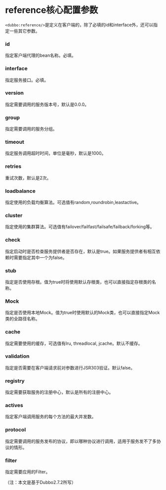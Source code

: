 # reference核心配置参数

`<dubbo:reference/>`是定义在客户端的，除了必填的id和interface外，还可以指定一些其它参数。

### id

指定客户端代理的bean名称。必填。

### interface

指定服务接口。必填。

### version

指定需要调用的服务版本号，默认是0.0.0。

### group

指定需要调用的服务分组。

### timeout

指定服务调用超时时间，单位是毫秒，默认是1000。

### retries

重试次数，默认是2次。

### loadbalance

指定使用的负载均衡算法。可选值有random,roundrobin,leastactive。

### cluster

指定使用的集群算法。可选值有failover/failfast/failsafe/failback/forking等。

### check

指定启动时是否检查服务提供者是否存在，默认是true。如果服务提供者有相互依赖时需要指定其中一个为false。

### stub

指定是否使用存根。值为true时将使用默认存根类，也可以直接指定存根类的名称。

### Mock

指定是否使用本地Mock。值为true时使用默认的Mock类，也可以直接指定Mock类的全路径名称。

### cache

指定需要使用的缓存，可选值有lru, threadlocal, jcache。默认不缓存。

### validation

指定是否需要在客户端请求前对参数进行JSR303验证。默认false。

### registry

指定需要获取服务的注册中心，默认是所有的注册中心。

### actives

指定客户端调用服务的每个方法的最大并发数。

### protocol

指定需要调用的服务发布的协议，即以哪种协议进行调用，适用于服务发不了多协议的情形。

### filter

指定需要应用的Filter。

（注：本文是基于Dubbo2.7.2所写）
